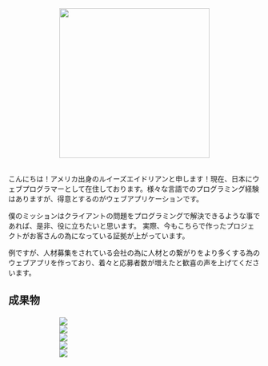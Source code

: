 <div align="center"><img width="300" src="http://os3-366-16227.vs.sakura.ne.jp/portfolio/img/about.jpeg"></div>
<br>
<p>こんにちは！アメリカ出身のルイーズエイドリアンと申します！現在、日本にウェブプログラマーとして在住しております。様々な言語でのプログラミング経験はありますが、得意とするのがウェブアプリケーションです。

僕のミッションはクライアントの問題をプログラミングで解決できるような事であれば、是非、役に立ちたいと思います。
実際、今もこちらで作ったプロジェクトがお客さんの為になっている証拠が上がっています。

例ですが、人材募集をされている会社の為に人材との繋がりをより多くする為のウェブアプリを作っており、着々と応募者数が増えたと歓喜の声を上げてくださいます。</p>

<h2>

成果物

</h2>
<div style="width: 300px; margin: 0 auto;">
<div>
    <img src="http://os3-366-16227.vs.sakura.ne.jp/portfolio/img/portfolio/1.jpg">
</div>
<div>
    <img src="http://os3-366-16227.vs.sakura.ne.jp/portfolio/img/portfolio/2.jpg">
</div>
<div>
    <img src="http://os3-366-16227.vs.sakura.ne.jp/portfolio/img/portfolio/3.jpg">
</div>
<div>
    <img src="http://os3-366-16227.vs.sakura.ne.jp/portfolio/img/portfolio/4.jpg">
</div>
<div>
    <img src="http://os3-366-16227.vs.sakura.ne.jp/portfolio/img/portfolio/5.jpg">
</div>
</div>
